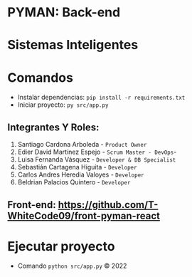 # PYMAN: Back-end
# Sistemas Inteligentes

# Comandos

- Instalar dependencias: ```pip install -r requirements.txt```
- Iniciar proyecto: ```py src/app.py```
## Integrantes Y Roles:

1. Santiago Cardona Arboleda - ```Product Owner```
2. Edier David Martínez Espejo - ```Scrum Master - DevOps```- 
3. Luisa Fernanda Vásquez - ```Developer & DB Specialist```
4. Sebastián Cartagena Higuita - ```Developer```
5. Carlos Andres Heredia Valoyes - ```Developer```
6. Beldrian Palacios Quintero - ```Developer```

## Front-end: https://github.com/T-WhiteCode09/front-pyman-react

# Ejecutar proyecto
- Comando ```python src/app.py```
&copy; 2022
